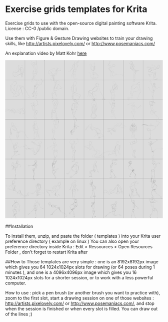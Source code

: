 Exercise grids templates for Krita
==================================

Exercise grids to use with the open-source digital painting software Krita.
License : CC-0 /public domain.

Use them with Figure & Gesture Drawing websites to train your drawing skills, like 
http://artists.pixelovely.com/ or http://www.posemaniacs.com/

An explanation video by Matt Kohr [here](http://www.ctrlpaint.com/videos/quick-pose-gesture-sketching)

![Poses exercise](poses-exercise.jpg)

##Installation

To install them,  unzip, and paste the folder ( templates ) into your Krita user preference directory ( example on linux )
You can also open your preference directory inside Krita : Edit > Ressources > Open Resources Folder , don't forget to restart Krita after

##How to
Those templates are very simple : one is an 8192x8192px image which gives you 64 1024x1024px slots for drawing (or 64 poses during 1 minutes ), and one is a 4096x4096px image which gives you 16 1024x1024px slots for a shorter session, or to work with a less powerful computer.

How to use : pick a pen brush (or another brush you want to practice with), zoom to the first slot, start a drawing session on one of those websites : http://artists.pixelovely.com/ or http://www.posemaniacs.com/, and stop when the session is finished or when every slot is filled. You can draw out of the lines ;)


